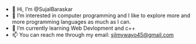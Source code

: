 - 👋 Hi, I’m @SujalBaraskar
- 👀 I’m interested in computer programming and I like to explore more and more programming languages as much as I can.
- 🌱 I’m currently learning Web Devlopment and c++
- 📫 You can reach me through my email: sjlmywayo45@gmail.com

<!---
SujalBaraskar/SujalBaraskar is a ✨ special ✨ repository because its `README.md` (this file) appears on your GitHub profile.
You can click the Preview link to take a look at your changes.
--->
